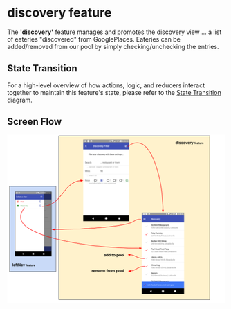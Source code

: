 # discovery feature

The **'discovery'** feature manages and promotes the discovery view
... a list of eateries "discovered" from GooglePlaces.  Eateries
can be added/removed from our pool by simply checking/unchecking
the entries.

## State Transition

For a high-level overview of how actions, logic, and reducers interact
together to maintain this feature's state, please refer to the [State
Transition](docs/StateTransition.txt) diagram.

## Screen Flow

![Screen Flow](docs/ScreenFlow.png)

